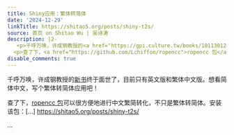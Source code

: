 ```yaml
---
title: Shiny应用：繁体转简体
date: '2024-12-29'
linkTitle: https://shitao5.org/posts/shiny-t2s/
source: 首页 on Shitao Wu | 吴诗涛
description: |2-
   <p>千呼万唤，许成钢教授的<a href="https://gpi.culture.tw/books/1011301244">新书</a>终于面世了，目前只有英文版和繁体中文版。想看简体中文，写个繁体转简体应用吧！</p>
  <p>查了下，<a href="https://github.com/Lchiffon/ropencc">ropencc 包</a>可以很方便地进行中文繁简转化，不只是繁体转简体。安装该包：[&hellip;] <a href="https://shitao5.org/posts/shiny-t2s/">https://shitao5.org/posts/shiny-t2s/</a></p>  ...
disable_comments: true
---
```

 <p>千呼万唤，许成钢教授的<a href="https://gpi.culture.tw/books/1011301244">新书</a>终于面世了，目前只有英文版和繁体中文版。想看简体中文，写个繁体转简体应用吧！</p>
<p>查了下，<a href="https://github.com/Lchiffon/ropencc">ropencc 包</a>可以很方便地进行中文繁简转化，不只是繁体转简体。安装该包：[&hellip;] <a href="https://shitao5.org/posts/shiny-t2s/">https://shitao5.org/posts/shiny-t2s/</a></p>  ...